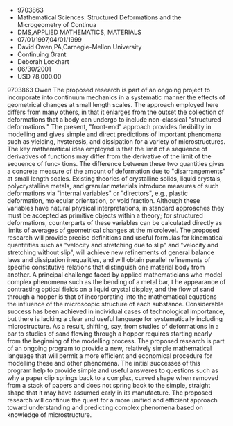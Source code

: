 
* 9703863
* Mathematical Sciences: Structured Deformations and the Microgeometry of Continua
* DMS,APPLIED MATHEMATICS, MATERIALS
* 07/01/1997,04/01/1999
* David Owen,PA,Carnegie-Mellon University
* Continuing Grant
* Deborah Lockhart
* 06/30/2001
* USD 78,000.00

9703863 Owen The proposed research is part of an ongoing project to incorporate
into continuum mechanics in a systematic manner the effects of geometrical
changes at small length scales. The approach employed here differs from many
others, in that it enlarges from the outset the collection of deformations that
a body can undergo to include non-classical "structured deformations." The
present, "front-end" approach provides flexibility in modelling and gives simple
and direct predictions of important phenomena such as yielding, hysteresis, and
dissipation for a variety of microstructures. The key mathematical idea employed
is that the limit of a sequence of derivatives of functions may differ from the
derivative of the limit of the sequence of func- tions. The difference between
these two quantities gives a concrete measure of the amount of deformation due
to "disarrangements" at small length scales. Existing theories of crystalline
solids, liquid crystals, polycrystalline metals, and granular materials
introduce measures of such deformations via "internal variables" or "directors",
e.g., plastic deformation, molecular orientation, or void fraction. Although
these variables have natural physical interpretations, in standard approaches
they must be accepted as primitive objects within a theory; for structured
deformations, counterparts of these variables can be calculated directly as
limits of averages of geometrical changes at the microlevel. The proposed
research will provide precise definitions and useful formulas for kinematical
quantitities such as "velocity and stretching due to slip" and "velocity and
stretching without slip", will achieve new refinements of general balance laws
and dissipation inequalities, and will obtain parallel refinements of specific
constitutive relations that distinguish one material body from another. A
principal challenge faced by applied mathematicians who model complex phenomena
such as the bending of a metal bar, t he appearance of contrasting optical
fields on a liquid crystal display, and the flow of sand through a hopper is
that of incorporating into the mathematical equations the influence of the
microscopic structure of each substance. Considerable success has been achieved
in individual cases of technological importance, but there is lacking a clear
and useful language for systematically including microstructure. As a result,
shifting, say, from studies of deformations in a bar to studies of sand flowing
through a hopper requires starting nearly from the beginning of the modelling
process. The proposed research is part of an ongoing program to provide a new,
relatively simple mathematical language that will permit a more efficient and
economical procedure for modelling these and other phenomena. The initial
successes of this program help to provide simple and useful answeres to
questions such as why a paper clip springs back to a complex, curved shape when
removed from a stack of papers and does not spring back to the simple, straight
shape that it may have assumed early in its manufacture. The proposed research
will continue the quest for a more unified and efficient approach toward
understanding and predicting complex phenomena based on knowledge of
microstructure.
